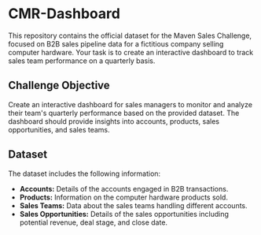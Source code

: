 # CMR-Dashboard
This repository contains the official dataset for the Maven Sales Challenge, focused on B2B sales pipeline data for a fictitious company selling computer hardware. Your task is to create an interactive dashboard to track sales team performance on a quarterly basis.

## Challenge Objective

Create an interactive dashboard for sales managers to monitor and analyze their team's quarterly performance based on the provided dataset. The dashboard should provide insights into accounts, products, sales opportunities, and sales teams.

## Dataset

The dataset includes the following information:

- **Accounts:** Details of the accounts engaged in B2B transactions.
- **Products:** Information on the computer hardware products sold.
- **Sales Teams:** Data about the sales teams handling different accounts.
- **Sales Opportunities:** Details of the sales opportunities including potential revenue, deal stage, and close date.

